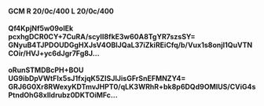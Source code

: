 #### GCM R 20/0c/400 L 20/0c/400
**Qf4KpjNf5w09olEk**<br/>**pcxhgDCR0CY+7CuRA/scyII8fkE3w60A8TgYR7szsSY=**<br/>**GNyuB4TJPDOUDGgHXJsV4OBlJQaL37iZkiREiCfq/b/Vux1s8onjl1QuVTNCOir/HVJ+yc6dJgr7Fg8J...**<br/><br/>
**oRunSTMDBcPH+BOU**<br/>**UG9ibDpVWtFIx5sJ1fxjqK5ZISJIJisGFrSnEFMNZY4=**<br/>**GRJ6G0Xr8RWexyKDTmvJHPT0/qLK3WRhR+bk8p6DQd9OMIUS/CViG4sPtndOhG8xlldrubz0DKTOiMFc...**